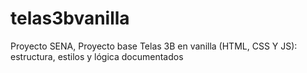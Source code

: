 # telas3bvanilla
Proyecto SENA, Proyecto base Telas 3B en vanilla (HTML, CSS Y JS): estructura, estilos y lógica documentados
